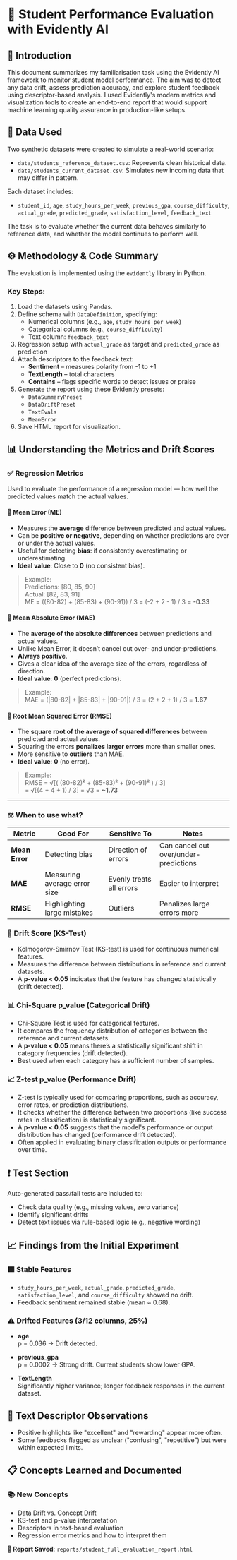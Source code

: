 # 📘 Student Performance Evaluation with Evidently AI

## 👋 Introduction

This document summarizes my familiarisation task using the Evidently AI framework to monitor student model performance. The aim was to detect any data drift, assess prediction accuracy, and explore student feedback using descriptor-based analysis. I used Evidently's modern metrics and visualization tools to create an end-to-end report that would support machine learning quality assurance in production-like setups.

## 📂 Data Used

Two synthetic datasets were created to simulate a real-world scenario:

- `data/students_reference_dataset.csv`: Represents clean historical data.
- `data/students_current_dataset.csv`: Simulates new incoming data that may differ in pattern.

Each dataset includes:

- `student_id`, `age`, `study_hours_per_week`, `previous_gpa`, `course_difficulty`, `actual_grade`, `predicted_grade`, `satisfaction_level`, `feedback_text`

The task is to evaluate whether the current data behaves similarly to reference data, and whether the model continues to perform well.

## ⚙️ Methodology & Code Summary

The evaluation is implemented using the `evidently` library in Python.

### Key Steps:

1. Load the datasets using Pandas.
2. Define schema with `DataDefinition`, specifying:
   - Numerical columns (e.g., `age`, `study_hours_per_week`)
   - Categorical columns (e.g., `course_difficulty`)
   - Text column: `feedback_text`
3. Regression setup with `actual_grade` as target and `predicted_grade` as prediction
4. Attach descriptors to the feedback text:
   - **Sentiment** – measures polarity from -1 to +1
   - **TextLength** – total characters
   - **Contains** – flags specific words to detect issues or praise
5. Generate the report using these Evidently presets:
   - `DataSummaryPreset`
   - `DataDriftPreset`
   - `TextEvals`
   - `MeanError`
6. Save HTML report for visualization.

## 📊 Understanding the Metrics and Drift Scores

### ✅ Regression Metrics

Used to evaluate the performance of a regression model — how well the predicted values match the actual values.

#### 📏 Mean Error (ME)

- Measures the **average** difference between predicted and actual values.
- Can be **positive or negative**, depending on whether predictions are over or under the actual values.
- Useful for detecting **bias**: if consistently overestimating or underestimating.
- **Ideal value**: Close to **0** (no consistent bias).

> Example:  
> Predictions: [80, 85, 90]  
> Actual: [82, 83, 91]  
> ME = ((80-82) + (85-83) + (90-91)) / 3 = (-2 + 2 - 1) / 3 = **-0.33**

#### 📐 Mean Absolute Error (MAE)

- The **average of the absolute differences** between predictions and actual values.
- Unlike Mean Error, it doesn’t cancel out over- and under-predictions.
- **Always positive**.
- Gives a clear idea of the average size of the errors, regardless of direction.
- **Ideal value**: **0** (perfect predictions).

> Example:  
> MAE = (|80-82| + |85-83| + |90-91|) / 3 = (2 + 2 + 1) / 3 = **1.67**

#### 🚨 Root Mean Squared Error (RMSE)

- The **square root of the average of squared differences** between predicted and actual values.
- Squaring the errors **penalizes larger errors** more than smaller ones.
- More sensitive to **outliers** than MAE.
- **Ideal value**: **0** (no error).

> Example:  
> RMSE = √[( (80-82)² + (85-83)² + (90-91)² ) / 3]  
> = √[(4 + 4 + 1) / 3] = √3 = **~1.73**

---

### ⚖️ When to use what?

| Metric         | Good For                     | Sensitive To             | Notes                                 |
| -------------- | ---------------------------- | ------------------------ | ------------------------------------- |
| **Mean Error** | Detecting bias               | Direction of errors      | Can cancel out over/under-predictions |
| **MAE**        | Measuring average error size | Evenly treats all errors | Easier to interpret                   |
| **RMSE**       | Highlighting large mistakes  | Outliers                 | Penalizes large errors more           |

### 🔄 Drift Score (KS-Test)

- Kolmogorov-Smirnov Test (KS-test) is used for continuous numerical features.
- Measures the difference between distributions in reference and current datasets.
- A **p-value < 0.05** indicates that the feature has changed statistically (drift detected).

### 📊 Chi-Square p_value (Categorical Drift)

- Chi-Square Test is used for categorical features.
- It compares the frequency distribution of categories between the reference and current datasets.
- A **p-value < 0.05** means there’s a statistically significant shift in category frequencies (drift detected).
- Best used when each category has a sufficient number of samples.

### 📈 Z-test p_value (Performance Drift)

- Z-test is typically used for comparing proportions, such as accuracy, error rates, or prediction distributions.
- It checks whether the difference between two proportions (like success rates in classification) is statistically significant.
- A **p-value < 0.05** suggests that the model's performance or output distribution has changed (performance drift detected).
- Often applied in evaluating binary classification outputs or performance over time.

## ❗ Test Section

Auto-generated pass/fail tests are included to:

- Check data quality (e.g., missing values, zero variance)
- Identify significant drifts
- Detect text issues via rule-based logic (e.g., negative wording)

## 📈 Findings from the Initial Experiment

### 🟩 Stable Features

- `study_hours_per_week`, `actual_grade`, `predicted_grade`, `satisfaction_level`, and `course_difficulty` showed no drift.
- Feedback sentiment remained stable (mean ≈ 0.68).

### ⚠️ Drifted Features (3/12 columns, 25%)

- **age**  
  p = 0.036 → Drift detected.

- **previous_gpa**  
  p = 0.0002 → Strong drift. Current students show lower GPA.

- **TextLength**  
  Significantly higher variance; longer feedback responses in the current dataset.

## 📝 Text Descriptor Observations

- Positive highlights like "excellent" and "rewarding" appear more often.
- Some feedbacks flagged as unclear ("confusing", "repetitive") but were within expected limits.

## 📋 Concepts Learned and Documented

### 📚 New Concepts

- Data Drift vs. Concept Drift
- KS-test and p-value interpretation
- Descriptors in text-based evaluation
- Regression error metrics and how to interpret them

**📄 Report Saved**: `reports/student_full_evaluation_report.html`
